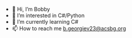 - 👋 Hi, I’m Bobby
- 👀 I’m interested in C#/Python
- 🌱 I’m currently learning C#
- 📫 How to reach me b.georgiev23@acsbg.org

<!---
BorislavG112/BorislavG112 is a ✨ special ✨ repository because its `README.md` (this file) appears on your GitHub profile.
You can click the Preview link to take a look at your changes.
--->
